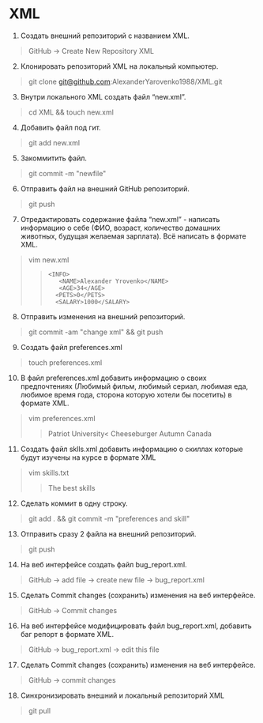 # XML
 1. Создать внешний репозиторий c названием XML.
>GitHub -> Create New Repository XML
 2. Клонировать репозиторий XML на локальный компьютер.
>git clone git@github.com:AlexanderYarovenko1988/XML.git
 3. Внутри локального XML создать файл “new.xml”.
>cd XML && touch new.xml
 4. Добавить файл под гит.
>git add new.xml
 5. Закоммитить файл.
>git commit -m "newfile"
 6. Отправить файл на внешний GitHub репозиторий.
>git push
 7. Отредактировать содержание файла “new.xml” - написать информацию о себе (ФИО, возраст, количество домашних животных, будущая желаемая зарплата). Всё написать в формате XML.
>vim new.xml
>> <?xml version="1.0"?>
>>     <INFO>
>>        <NAME>Alexander Yrovenko</NAME>
>>        <AGE>34</AGE>
>>       <PETS>0</PETS>
>>       <SALARY>1000</SALARY>
>>    </INFO>
 8. Отправить изменения на внешний репозиторий.
>git commit -am "change xml" && git push
 9. Создать файл preferences.xml
>touch preferences.xml
 10. В файл preferences.xml добавить информацию о своих предпочтениях (Любимый фильм, любимый сериал, любимая еда, любимое время года, сторона которую хотели бы посетить) в формате XML.
>vim preferences.xml
>>    <?xml version="1.0"?>
>>    <INFO>
>>        <FILM>Patriot</FILM>
>>        <SERIES>University<</SERIES>
>>        <FOOD>Cheeseburger</FOOD>
>>        <SEASON>Autumn</SEASON>
>>        <COUNTRY>Canada</COUNTRY>
>>    </INFO>

 11. Создать файл sklls.xml добавить информацию о скиллах которые будут изучены на курсе в формате XML
>vim skills.txt
>>    <?xml version="1.0"?>
>>    <INFO>
>>        <SKILLS>The best skills</SKILLS>
>>    </INFO>
 12. Сделать коммит в одну строку.
>git add . && git commit -m "preferences and skill"
 13. Отправить сразу 2 файла на внешний репозиторий.
>git push
 14. На веб интерфейсе создать файл bug_report.xml.
>GitHub -> add file -> create new file -> bug_report.xml
 15. Сделать Commit changes (сохранить) изменения на веб интерфейсе.
>GitHub -> Commit changes
 16. На веб интерфейсе модифицировать файл bug_report.xml, добавить баг репорт в формате XML.
>GitHub -> bug_report.xml -> edit this file
 17. Сделать Commit changes (сохранить) изменения на веб интерфейсе.
>GitHub -> commit changes
 18. Синхронизировать внешний и локальный репозиторий XML
>git pull
